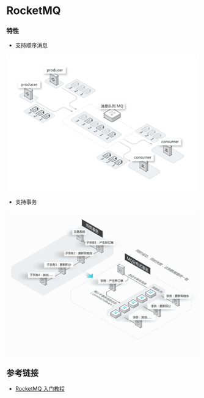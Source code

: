 # RocketMQ


### 特性
* 支持顺序消息

![](/images/mq/sort.gif "顺序消息")

* 支持事务

![](/images/mq/tx.png "事务")
## 参考链接
* [RocketMQ 入门教程](https://mp.weixin.qq.com/s/fwvOddHUL8RhbaCnuchT8w)
